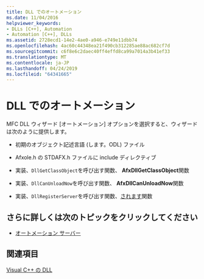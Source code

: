 ```yaml
---
title: DLL でのオートメーション
ms.date: 11/04/2016
helpviewer_keywords:
- DLLs [C++], Automation
- Automation [C++], DLLs
ms.assetid: 2728ecd1-14e2-4ae0-a946-e749e11dbb74
ms.openlocfilehash: 4ac60c44348ea21f490cb312285ae88ac682cf7d
ms.sourcegitcommit: c6f8e6c2daec40ff4effd8ca99a7014a3b41ef33
ms.translationtype: MT
ms.contentlocale: ja-JP
ms.lasthandoff: 04/24/2019
ms.locfileid: "64341665"
---
```

# <a name="automation-in-a-dll"></a>DLL でのオートメーション

MFC DLL ウィザード [オートメーション] オプションを選択すると、ウィザードは次のように提供します。

- 初期のオブジェクト記述言語 (します。ODL) ファイル

- Afxole.h の STDAFX.h ファイルに include ディレクティブ

- 実装、`DllGetClassObject`を呼び出す関数、 **AfxDllGetClassObject**関数

- 実装、`DllCanUnloadNow`を呼び出す関数、 **AfxDllCanUnloadNow**関数

- 実装、`DllRegisterServer`を呼び出す関数、[されます](../mfc/reference/coleobjectfactory-class.md#updateregistryall)関数

## <a name="what-do-you-want-to-know-more-about"></a>さらに詳しくは次のトピックをクリックしてください

- [オートメーション サーバー](../mfc/automation-servers.md)

## <a name="see-also"></a>関連項目

[Visual C++ の DLL](dlls-in-visual-cpp.md)
